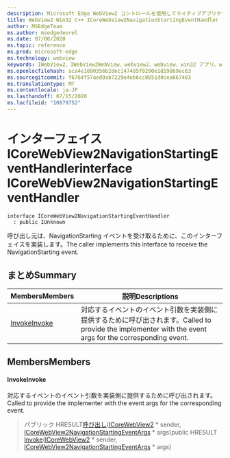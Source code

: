 ```yaml
---
description: Microsoft Edge WebView2 コントロールを使用してネイティブアプリケーションに web 技術 (HTML、CSS、JavaScript) を埋め込む
title: WebView2 Win32 C++ ICoreWebView2NavigationStartingEventHandler
author: MSEdgeTeam
ms.author: msedgedevrel
ms.date: 07/08/2020
ms.topic: reference
ms.prod: microsoft-edge
ms.technology: webview
keywords: IWebView2、IWebView2WebView、webview2、webview、win32 アプリ、win32、edge、ICoreWebView2、ICoreWebView2Controller、browser control、edge html、ICoreWebView2NavigationStartingEventHandler
ms.openlocfilehash: aca4e1090356b2dec147485f0290e1d19869ec63
ms.sourcegitcommit: f6764f57aed9ab7229e4eb6cc8851d0cea667403
ms.translationtype: MT
ms.contentlocale: ja-JP
ms.lasthandoff: 07/15/2020
ms.locfileid: "10879752"
---
```

# <span data-ttu-id="cbf95-104">インターフェイス ICoreWebView2NavigationStartingEventHandler</span><span class="sxs-lookup"><span data-stu-id="cbf95-104">interface ICoreWebView2NavigationStartingEventHandler</span></span> 

```
interface ICoreWebView2NavigationStartingEventHandler
  : public IUnknown
```

<span data-ttu-id="cbf95-105">呼び出し元は、NavigationStarting イベントを受け取るために、このインターフェイスを実装します。</span><span class="sxs-lookup"><span data-stu-id="cbf95-105">The caller implements this interface to receive the NavigationStarting event.</span></span>

## <span data-ttu-id="cbf95-106">まとめ</span><span class="sxs-lookup"><span data-stu-id="cbf95-106">Summary</span></span>

 <span data-ttu-id="cbf95-107">Members</span><span class="sxs-lookup"><span data-stu-id="cbf95-107">Members</span></span>                        | <span data-ttu-id="cbf95-108">説明</span><span class="sxs-lookup"><span data-stu-id="cbf95-108">Descriptions</span></span>
--------------------------------|---------------------------------------------
[<span data-ttu-id="cbf95-109">Invoke</span><span class="sxs-lookup"><span data-stu-id="cbf95-109">Invoke</span></span>](#invoke) | <span data-ttu-id="cbf95-110">対応するイベントのイベント引数を実装側に提供するために呼び出されます。</span><span class="sxs-lookup"><span data-stu-id="cbf95-110">Called to provide the implementer with the event args for the corresponding event.</span></span>

## <span data-ttu-id="cbf95-111">Members</span><span class="sxs-lookup"><span data-stu-id="cbf95-111">Members</span></span>

#### <span data-ttu-id="cbf95-112">Invoke</span><span class="sxs-lookup"><span data-stu-id="cbf95-112">Invoke</span></span> 

<span data-ttu-id="cbf95-113">対応するイベントのイベント引数を実装側に提供するために呼び出されます。</span><span class="sxs-lookup"><span data-stu-id="cbf95-113">Called to provide the implementer with the event args for the corresponding event.</span></span>

> <span data-ttu-id="cbf95-114">パブリック HRESULT[呼び出し](#invoke)([ICoreWebView2](icorewebview2.md) \* sender, [ICoreWebView2NavigationStartingEventArgs](icorewebview2navigationstartingeventargs.md) \* args)</span><span class="sxs-lookup"><span data-stu-id="cbf95-114">public HRESULT [Invoke](#invoke)([ICoreWebView2](icorewebview2.md) \* sender, [ICoreWebView2NavigationStartingEventArgs](icorewebview2navigationstartingeventargs.md) \* args)</span></span>

